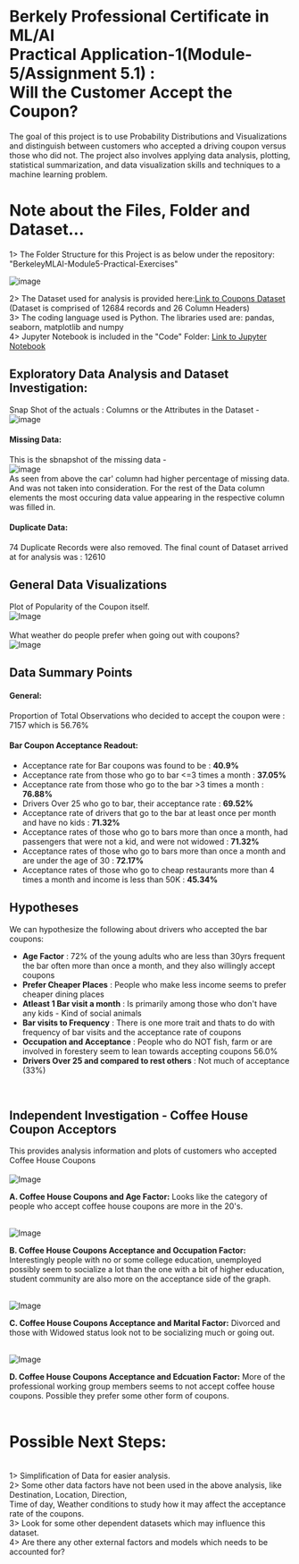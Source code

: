 # Berkely Professional Certificate in ML/AI <br> Practical Application-1(Module-5/Assignment 5.1) : <br>Will the Customer Accept the Coupon?

The goal of this project is to use Probability Distributions and Visualizations and distinguish between customers who accepted a driving coupon versus those who did not. The project also involves applying data analysis, plotting, statistical summarization, and data visualization skills and techniques to a machine learning problem.

# Note about the Files, Folder and Dataset...
1> The Folder Structure for this Project is as below under the repository: "BerkeleyMLAI-Module5-Practical-Exercises"

![image](https://github.com/user-attachments/assets/d6d15698-033a-48a6-b561-50a7d9ad8f16)

2> The Dataset used for analysis is provided here:[Link to Coupons Dataset](data/coupons.csv) (Dataset is comprised of 12684 records and 26 Column Headers)<br>
3> The coding language used is Python. The libraries used are: pandas, seaborn, matplotlib and numpy<br>
4> Jupyter Notebook is included in the     "Code" Folder: [Link to Jupyter Notebook](code/CustomerCouponAcceptance.jpynb)

## Exploratory Data Analysis and Dataset Investigation:
Snap Shot of the actuals : Columns or the Attributes in the Dataset -
![image](https://github.com/user-attachments/assets/a4c88fa9-854e-4e16-a3eb-03e3f1882d9d)

#### Missing Data:
This is the sbnapshot of the missing data -<br>
![image](https://github.com/user-attachments/assets/ad3eee28-99b6-4b3c-a21e-febaa4153262)
<br>
As seen from above the car' column had higher percentage of missing data. And was not taken into consideration. For the rest of the Data column elements the most occuring data value appearing in the respective column was filled in.
<br>
#### Duplicate Data: 
74 Duplicate Records were also removed.
The final count of Dataset arrived at for analysis was : 12610

## General Data Visualizations
Plot of Popularity of the Coupon itself.<br>
![Image](graphplots/CouponTypes.png)
<br>
<br>
What weather do people prefer when going out with coupons?<br>
![Image](graphplots/Temperature.png)
<br>
## Data Summary Points
#### General:
Proportion of Total Observations who decided to accept the coupon were :  7157 which is 56.76% 
#### Bar Coupon Acceptance Readout:
* Acceptance rate for Bar coupons was found to be : **40.9%**
* Acceptance rate from those who go to bar <=3 times a month : **37.05%**
* Acceptance rate from those who go to the bar >3 times a month : **76.88%**
* Drivers Over 25 who go to bar, their acceptance rate : **69.52%**
* Acceptance rate of drivers that go to the bar at least once per month and have no kids : **71.32%**
* Acceptance rates of those who go to bars more than once a month, had passengers that were not a kid, and were not widowed : **71.32%**
* Acceptance rates of those who go to bars more than once a month and are under the age of 30 : **72.17%**
* Acceptance rates of those who go to cheap restaurants more than 4 times a month and income is less than 50K : **45.34%**
## Hypotheses
We can hypothesize the following about drivers who accepted the bar coupons:

* **Age Factor**                  : 72% of the young adults who are less than 30yrs frequent the bar often more than once a month, and they also willingly 
                                    accept coupons
* **Prefer Cheaper Places**       : People who make less income seems to prefer cheaper dining places
* **Atleast 1 Bar visit a month** : Is primarily among those who don't have any kids - Kind of social animals
* **Bar visits to Frequency**     : There is one more trait and thats to do with frequency of bar visits and the acceptance rate of coupons
* **Occupation and Acceptance**   : People who do NOT fish, farm or are involved in forestery seem to lean towards accepting coupons 56.0%
* **Drivers Over 25 and
    compared to rest others**     : Not much of acceptance (33%)
<br>

## Independent Investigation - Coffee House Coupon Acceptors 

This provides analysis information and plots of customers who accepted Coffee House Coupons
<br>
<br>
![Image](graphplots/CoffeeHouseAndAge.png)

**A. Coffee House Coupons and Age Factor:** Looks like the category of people who accept coffee house coupons are more in the 20's. 
<br>
<br>

![Image](graphplots/CoffeeHouseAndOccupationMapping.png)

**B. Coffee House Coupons Acceptance and Occupation Factor:** Interestingly people with no or some college education, unemployed possibly seem to socialize a lot than the one with a bit of higher education, student community are also more on the acceptance side of the graph.
<br>
<br>

![Image](graphplots/CoffeeHouseAndMaritalStats.png)

**C. Coffee House Coupons Acceptance and Marital Factor:** Divorced and those with Widowed status look not to be socializing much or going out.
<BR>
<BR>

![Image](graphplots/CoffeeHouseAndEducation.png)

**D. Coffee House Coupons Acceptance and Edcuation Factor:** More of the professional working group members seems to not accept coffee house coupons. Possible they prefer some other form of coupons.
<BR>
<BR>
# Possible Next Steps:
<br>
1> Simplification of Data for easier analysis.<br>
2> Some other data factors have not been used in the above analysis, like Destination, Location, Direction, <br>Time of day, Weather conditions to study how it may affect the   acceptance rate of the coupons.<br>
3> Look for some other dependent datasets which may influence this dataset.<br>
4> Are there any other external factors and models which needs to be accounted for?
